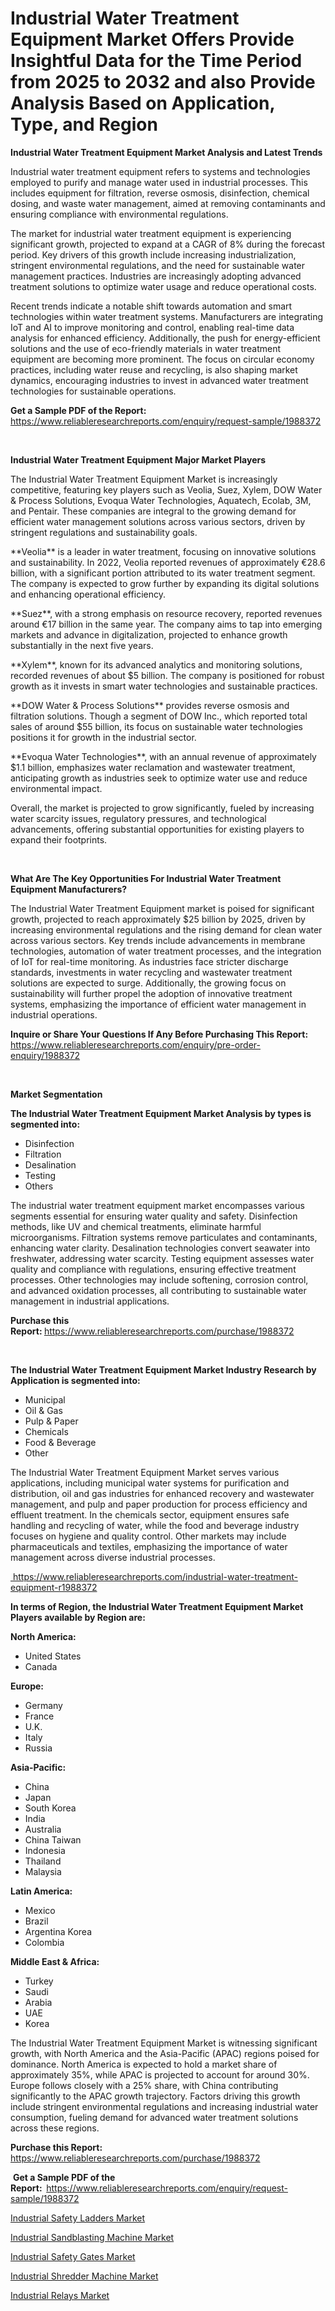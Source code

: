 <p><h1>Industrial Water Treatment Equipment Market Offers Provide Insightful Data for the Time Period from 2025 to 2032 and also Provide Analysis Based on Application, Type, and Region</h1></p><p><strong>Industrial Water Treatment Equipment Market Analysis and Latest Trends</strong></p>
<p><p>Industrial water treatment equipment refers to systems and technologies employed to purify and manage water used in industrial processes. This includes equipment for filtration, reverse osmosis, disinfection, chemical dosing, and waste water management, aimed at removing contaminants and ensuring compliance with environmental regulations.</p><p>The market for industrial water treatment equipment is experiencing significant growth, projected to expand at a CAGR of 8% during the forecast period. Key drivers of this growth include increasing industrialization, stringent environmental regulations, and the need for sustainable water management practices. Industries are increasingly adopting advanced treatment solutions to optimize water usage and reduce operational costs.</p><p>Recent trends indicate a notable shift towards automation and smart technologies within water treatment systems. Manufacturers are integrating IoT and AI to improve monitoring and control, enabling real-time data analysis for enhanced efficiency. Additionally, the push for energy-efficient solutions and the use of eco-friendly materials in water treatment equipment are becoming more prominent. The focus on circular economy practices, including water reuse and recycling, is also shaping market dynamics, encouraging industries to invest in advanced water treatment technologies for sustainable operations.</p></p>
<p><strong>Get a Sample PDF of the Report:&nbsp;</strong> <a href="https://www.reliableresearchreports.com/enquiry/request-sample/1988372?utm_campaign=16&utm_medium=2&utm_source=Github&utm_content=ia&utm_term=20022025&utm_id=industrial-water-treatment-equipment">https://www.reliableresearchreports.com/enquiry/request-sample/1988372</a></p>
<p>&nbsp;</p>
<p><strong>Industrial Water Treatment Equipment Major Market Players</strong></p>
<p><p>The Industrial Water Treatment Equipment Market is increasingly competitive, featuring key players such as Veolia, Suez, Xylem, DOW Water & Process Solutions, Evoqua Water Technologies, Aquatech, Ecolab, 3M, and Pentair. These companies are integral to the growing demand for efficient water management solutions across various sectors, driven by stringent regulations and sustainability goals.</p><p>**Veolia** is a leader in water treatment, focusing on innovative solutions and sustainability. In 2022, Veolia reported revenues of approximately €28.6 billion, with a significant portion attributed to its water treatment segment. The company is expected to grow further by expanding its digital solutions and enhancing operational efficiency.</p><p>**Suez**, with a strong emphasis on resource recovery, reported revenues around €17 billion in the same year. The company aims to tap into emerging markets and advance in digitalization, projected to enhance growth substantially in the next five years.</p><p>**Xylem**, known for its advanced analytics and monitoring solutions, recorded revenues of about $5 billion. The company is positioned for robust growth as it invests in smart water technologies and sustainable practices.</p><p>**DOW Water & Process Solutions** provides reverse osmosis and filtration solutions. Though a segment of DOW Inc., which reported total sales of around $55 billion, its focus on sustainable water technologies positions it for growth in the industrial sector.</p><p>**Evoqua Water Technologies**, with an annual revenue of approximately $1.1 billion, emphasizes water reclamation and wastewater treatment, anticipating growth as industries seek to optimize water use and reduce environmental impact.</p><p>Overall, the market is projected to grow significantly, fueled by increasing water scarcity issues, regulatory pressures, and technological advancements, offering substantial opportunities for existing players to expand their footprints.</p></p>
<p>&nbsp;</p>
<p><strong>What Are The Key Opportunities For Industrial Water Treatment Equipment Manufacturers?</strong></p>
<p><p>The Industrial Water Treatment Equipment market is poised for significant growth, projected to reach approximately $25 billion by 2025, driven by increasing environmental regulations and the rising demand for clean water across various sectors. Key trends include advancements in membrane technologies, automation of water treatment processes, and the integration of IoT for real-time monitoring. As industries face stricter discharge standards, investments in water recycling and wastewater treatment solutions are expected to surge. Additionally, the growing focus on sustainability will further propel the adoption of innovative treatment systems, emphasizing the importance of efficient water management in industrial operations.</p></p>
<p><strong>Inquire or Share Your Questions If Any Before Purchasing This Report:</strong> <a href="https://www.reliableresearchreports.com/enquiry/pre-order-enquiry/1988372?utm_campaign=16&utm_medium=2&utm_source=Github&utm_content=ia&utm_term=20022025&utm_id=industrial-water-treatment-equipment">https://www.reliableresearchreports.com/enquiry/pre-order-enquiry/1988372</a></p>
<p>&nbsp;</p>
<p><strong>Market Segmentation</strong></p>
<p><strong>The Industrial Water Treatment Equipment Market Analysis by types is segmented into:</strong></p>
<p><ul><li>Disinfection</li><li>Filtration</li><li>Desalination</li><li>Testing</li><li>Others</li></ul></p>
<p><p>The industrial water treatment equipment market encompasses various segments essential for ensuring water quality and safety. Disinfection methods, like UV and chemical treatments, eliminate harmful microorganisms. Filtration systems remove particulates and contaminants, enhancing water clarity. Desalination technologies convert seawater into freshwater, addressing water scarcity. Testing equipment assesses water quality and compliance with regulations, ensuring effective treatment processes. Other technologies may include softening, corrosion control, and advanced oxidation processes, all contributing to sustainable water management in industrial applications.</p></p>
<p><strong>Purchase this Report:&nbsp;</strong><a href="https://www.reliableresearchreports.com/purchase/1988372?utm_campaign=16&utm_medium=2&utm_source=Github&utm_content=ia&utm_term=20022025&utm_id=industrial-water-treatment-equipment">https://www.reliableresearchreports.com/purchase/1988372</a></p>
<p>&nbsp;</p>
<p><strong>The Industrial Water Treatment Equipment Market Industry Research by Application is segmented into:</strong></p>
<p><ul><li>Municipal</li><li>Oil & Gas</li><li>Pulp & Paper</li><li>Chemicals</li><li>Food & Beverage</li><li>Other</li></ul></p>
<p><p>The Industrial Water Treatment Equipment Market serves various applications, including municipal water systems for purification and distribution, oil and gas industries for enhanced recovery and wastewater management, and pulp and paper production for process efficiency and effluent treatment. In the chemicals sector, equipment ensures safe handling and recycling of water, while the food and beverage industry focuses on hygiene and quality control. Other markets may include pharmaceuticals and textiles, emphasizing the importance of water management across diverse industrial processes.</p></p>
<p><a href="https://www.reliableresearchreports.com/industrial-water-treatment-equipment-r1988372?utm_campaign=16&utm_medium=2&utm_source=Github&utm_content=ia&utm_term=20022025&utm_id=industrial-water-treatment-equipment">&nbsp;https://www.reliableresearchreports.com/industrial-water-treatment-equipment-r1988372</a></p>
<p><strong>In terms of Region, the Industrial Water Treatment Equipment Market Players available by Region are:</strong></p>
<p>
    <p> <strong> North America: </strong>
        <ul>
            <li>United States</li>
            <li>Canada</li>
        </ul>
        </p> 
    <p> <strong> Europe: </strong>
        <ul>
            <li>Germany</li>
            <li>France</li>
            <li>U.K.</li>
            <li>Italy</li>
            <li>Russia</li>
        </ul>
        </p> 
    <p> <strong> Asia-Pacific: </strong>
        <ul>
            <li>China</li>
            <li>Japan</li>
            <li>South Korea</li>
            <li>India</li>
            <li>Australia</li>
            <li>China Taiwan</li>
            <li>Indonesia</li>
            <li>Thailand</li>
            <li>Malaysia</li>
        </ul>
        </p> 
    <p> <strong> Latin America: </strong>
        <ul>
            <li>Mexico</li>
            <li>Brazil</li>
            <li>Argentina Korea</li>
            <li>Colombia</li>
        </ul>
        </p> 
    <p> <strong> Middle East & Africa: </strong>
        <ul>
            <li>Turkey</li>
            <li>Saudi</li>
            <li>Arabia</li>
            <li>UAE</li>
            <li>Korea</li>
        </ul>
    </p>
    </p>
<p><p>The Industrial Water Treatment Equipment Market is witnessing significant growth, with North America and the Asia-Pacific (APAC) regions poised for dominance. North America is expected to hold a market share of approximately 35%, while APAC is projected to account for around 30%. Europe follows closely with a 25% share, with China contributing significantly to the APAC growth trajectory. Factors driving this growth include stringent environmental regulations and increasing industrial water consumption, fueling demand for advanced water treatment solutions across these regions.</p></p>
<p><strong>Purchase this Report: </strong><a href="https://www.reliableresearchreports.com/purchase/1988372?utm_campaign=16&utm_medium=2&utm_source=Github&utm_content=ia&utm_term=20022025&utm_id=industrial-water-treatment-equipment">https://www.reliableresearchreports.com/purchase/1988372</a></p>
<p>&nbsp;<strong>Get a Sample PDF of the Report:&nbsp;&nbsp;</strong><a href="https://www.reliableresearchreports.com/enquiry/request-sample/1988372?utm_campaign=16&utm_medium=2&utm_source=Github&utm_content=ia&utm_term=20022025&utm_id=industrial-water-treatment-equipment">https://www.reliableresearchreports.com/enquiry/request-sample/1988372</a></p>
<p><strong></strong></p>
<p><p><a href="https://github.com/djibenesha/Market-Research-Report-List-1/blob/main/industrial-safety-ladders-market.md?utm_campaign=16&utm_medium=2&utm_source=Github&utm_content=ia&utm_term=20022025&utm_id=industrial-water-treatment-equipment">Industrial Safety Ladders Market</a></p><p><a href="https://github.com/nibbsmantji/Market-Research-Report-List-1/blob/main/industrial-sandblasting-machine-market.md?utm_campaign=16&utm_medium=2&utm_source=Github&utm_content=ia&utm_term=20022025&utm_id=industrial-water-treatment-equipment">Industrial Sandblasting Machine Market</a></p><p><a href="https://github.com/birbamanan03/Market-Research-Report-List-1/blob/main/industrial-safety-gates-market.md?utm_campaign=16&utm_medium=2&utm_source=Github&utm_content=ia&utm_term=20022025&utm_id=industrial-water-treatment-equipment">Industrial Safety Gates Market</a></p><p><a href="https://github.com/leehihkl/Market-Research-Report-List-1/blob/main/industrial-shredder-machine-market.md?utm_campaign=16&utm_medium=2&utm_source=Github&utm_content=ia&utm_term=20022025&utm_id=industrial-water-treatment-equipment">Industrial Shredder Machine Market</a></p><p><a href="https://github.com/abedlagagica4/Market-Research-Report-List-1/blob/main/industrial-relays-market.md?utm_campaign=16&utm_medium=2&utm_source=Github&utm_content=ia&utm_term=20022025&utm_id=industrial-water-treatment-equipment">Industrial Relays Market</a></p></p>